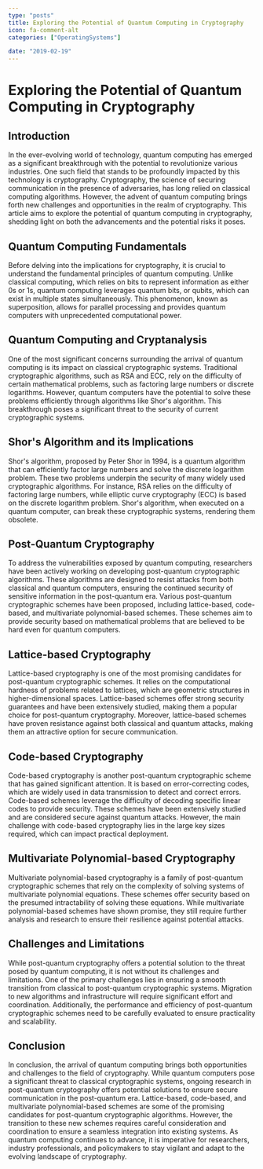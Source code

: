 ```yaml
---
type: "posts"
title: Exploring the Potential of Quantum Computing in Cryptography
icon: fa-comment-alt
categories: ["OperatingSystems"]

date: "2019-02-19"
---
```




# Exploring the Potential of Quantum Computing in Cryptography

## Introduction

In the ever-evolving world of technology, quantum computing has emerged as a significant breakthrough with the potential to revolutionize various industries. One such field that stands to be profoundly impacted by this technology is cryptography. Cryptography, the science of securing communication in the presence of adversaries, has long relied on classical computing algorithms. However, the advent of quantum computing brings forth new challenges and opportunities in the realm of cryptography. This article aims to explore the potential of quantum computing in cryptography, shedding light on both the advancements and the potential risks it poses.

## Quantum Computing Fundamentals

Before delving into the implications for cryptography, it is crucial to understand the fundamental principles of quantum computing. Unlike classical computing, which relies on bits to represent information as either 0s or 1s, quantum computing leverages quantum bits, or qubits, which can exist in multiple states simultaneously. This phenomenon, known as superposition, allows for parallel processing and provides quantum computers with unprecedented computational power.

## Quantum Computing and Cryptanalysis

One of the most significant concerns surrounding the arrival of quantum computing is its impact on classical cryptographic systems. Traditional cryptographic algorithms, such as RSA and ECC, rely on the difficulty of certain mathematical problems, such as factoring large numbers or discrete logarithms. However, quantum computers have the potential to solve these problems efficiently through algorithms like Shor's algorithm. This breakthrough poses a significant threat to the security of current cryptographic systems.

## Shor's Algorithm and its Implications

Shor's algorithm, proposed by Peter Shor in 1994, is a quantum algorithm that can efficiently factor large numbers and solve the discrete logarithm problem. These two problems underpin the security of many widely used cryptographic algorithms. For instance, RSA relies on the difficulty of factoring large numbers, while elliptic curve cryptography (ECC) is based on the discrete logarithm problem. Shor's algorithm, when executed on a quantum computer, can break these cryptographic systems, rendering them obsolete.

## Post-Quantum Cryptography

To address the vulnerabilities exposed by quantum computing, researchers have been actively working on developing post-quantum cryptographic algorithms. These algorithms are designed to resist attacks from both classical and quantum computers, ensuring the continued security of sensitive information in the post-quantum era. Various post-quantum cryptographic schemes have been proposed, including lattice-based, code-based, and multivariate polynomial-based schemes. These schemes aim to provide security based on mathematical problems that are believed to be hard even for quantum computers.

## Lattice-based Cryptography

Lattice-based cryptography is one of the most promising candidates for post-quantum cryptographic schemes. It relies on the computational hardness of problems related to lattices, which are geometric structures in higher-dimensional spaces. Lattice-based schemes offer strong security guarantees and have been extensively studied, making them a popular choice for post-quantum cryptography. Moreover, lattice-based schemes have proven resistance against both classical and quantum attacks, making them an attractive option for secure communication.

## Code-based Cryptography

Code-based cryptography is another post-quantum cryptographic scheme that has gained significant attention. It is based on error-correcting codes, which are widely used in data transmission to detect and correct errors. Code-based schemes leverage the difficulty of decoding specific linear codes to provide security. These schemes have been extensively studied and are considered secure against quantum attacks. However, the main challenge with code-based cryptography lies in the large key sizes required, which can impact practical deployment.

## Multivariate Polynomial-based Cryptography

Multivariate polynomial-based cryptography is a family of post-quantum cryptographic schemes that rely on the complexity of solving systems of multivariate polynomial equations. These schemes offer security based on the presumed intractability of solving these equations. While multivariate polynomial-based schemes have shown promise, they still require further analysis and research to ensure their resilience against potential attacks.

## Challenges and Limitations

While post-quantum cryptography offers a potential solution to the threat posed by quantum computing, it is not without its challenges and limitations. One of the primary challenges lies in ensuring a smooth transition from classical to post-quantum cryptographic systems. Migration to new algorithms and infrastructure will require significant effort and coordination. Additionally, the performance and efficiency of post-quantum cryptographic schemes need to be carefully evaluated to ensure practicality and scalability.

## Conclusion

In conclusion, the arrival of quantum computing brings both opportunities and challenges to the field of cryptography. While quantum computers pose a significant threat to classical cryptographic systems, ongoing research in post-quantum cryptography offers potential solutions to ensure secure communication in the post-quantum era. Lattice-based, code-based, and multivariate polynomial-based schemes are some of the promising candidates for post-quantum cryptographic algorithms. However, the transition to these new schemes requires careful consideration and coordination to ensure a seamless integration into existing systems. As quantum computing continues to advance, it is imperative for researchers, industry professionals, and policymakers to stay vigilant and adapt to the evolving landscape of cryptography.